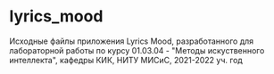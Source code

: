 # lyrics_mood

Исходные файлы приложения Lyrics Mood, разработанного для лабораторной работы по курсу 01.03.04 - "Методы искуственного интеллекта", кафедры КИК, НИТУ МИСиС, 2021-2022 уч. год
